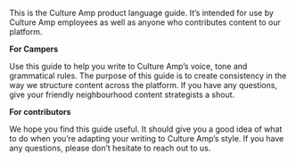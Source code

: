 This is the Culture Amp product language guide. It’s intended for use by Culture Amp employees as well as anyone who contributes content to our platform.

**For Campers**

Use this guide to help you write to Culture Amp’s voice, tone and grammatical rules. The purpose of this guide is to create consistency in the way we structure content across the platform. If you have any questions, give your friendly neighbourhood content strategists a shout.

**For contributors**

We hope you find this guide useful. It should give you a good idea of what to do when you’re adapting your writing to Culture Amp’s style. If you have any questions, please don’t hesitate to reach out to us.